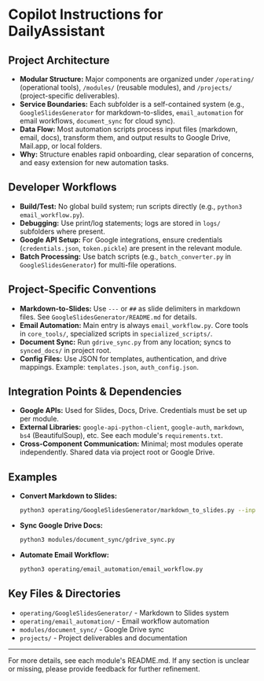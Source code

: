 # Copilot Instructions for DailyAssistant

## Project Architecture
- **Modular Structure:** Major components are organized under `/operating/` (operational tools), `/modules/` (reusable modules), and `/projects/` (project-specific deliverables).
- **Service Boundaries:** Each subfolder is a self-contained system (e.g., `GoogleSlidesGenerator` for markdown-to-slides, `email_automation` for email workflows, `document_sync` for cloud sync).
- **Data Flow:** Most automation scripts process input files (markdown, email, docs), transform them, and output results to Google Drive, Mail.app, or local folders.
- **Why:** Structure enables rapid onboarding, clear separation of concerns, and easy extension for new automation tasks.

## Developer Workflows
- **Build/Test:** No global build system; run scripts directly (e.g., `python3 email_workflow.py`).
- **Debugging:** Use print/log statements; logs are stored in `logs/` subfolders where present.
- **Google API Setup:** For Google integrations, ensure credentials (`credentials.json`, `token.pickle`) are present in the relevant module.
- **Batch Processing:** Use batch scripts (e.g., `batch_converter.py` in `GoogleSlidesGenerator`) for multi-file operations.

## Project-Specific Conventions
- **Markdown-to-Slides:** Use `---` or `##` as slide delimiters in markdown files. See `GoogleSlidesGenerator/README.md` for details.
- **Email Automation:** Main entry is always `email_workflow.py`. Core tools in `core_tools/`, specialized scripts in `specialized_scripts/`.
- **Document Sync:** Run `gdrive_sync.py` from any location; syncs to `synced_docs/` in project root.
- **Config Files:** Use JSON for templates, authentication, and drive mappings. Example: `templates.json`, `auth_config.json`.

## Integration Points & Dependencies
- **Google APIs:** Used for Slides, Docs, Drive. Credentials must be set up per module.
- **External Libraries:** `google-api-python-client`, `google-auth`, `markdown`, `bs4` (BeautifulSoup), etc. See each module's `requirements.txt`.
- **Cross-Component Communication:** Minimal; most modules operate independently. Shared data via project root or Google Drive.

## Examples
- **Convert Markdown to Slides:**
  ```bash
  python3 operating/GoogleSlidesGenerator/markdown_to_slides.py --input "lecture.md" --template "educational"
  ```
- **Sync Google Drive Docs:**
  ```bash
  python3 modules/document_sync/gdrive_sync.py
  ```
- **Automate Email Workflow:**
  ```bash
  python3 operating/email_automation/email_workflow.py
  ```

## Key Files & Directories
- `operating/GoogleSlidesGenerator/` - Markdown to Slides system
- `operating/email_automation/` - Email workflow automation
- `modules/document_sync/` - Google Drive sync
- `projects/` - Project deliverables and documentation

---

For more details, see each module's README.md. If any section is unclear or missing, please provide feedback for further refinement.
